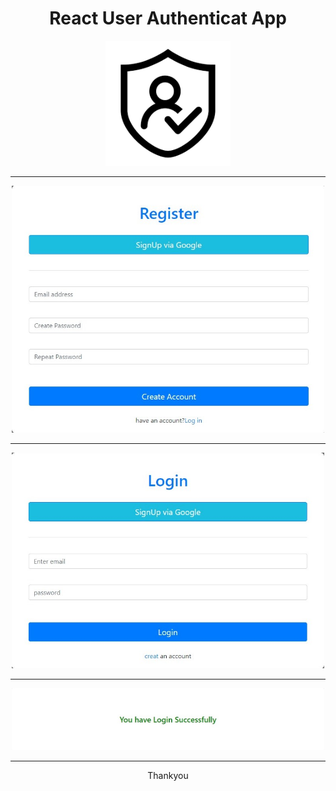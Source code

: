 <H1 align="center">
   React User Authenticat App
</H1>
<p align="center">
  <img width="200" height="" src="https://github.com/letswriteaprogram/Auth_Authentication_App/blob/main/public/logo192.png?raw=true">
</p>
<HR>
<p align="center">
  <img width="500" height="" src="https://github.com/letswriteaprogram/Auth_Authentication_App/blob/main/public/1fb85aa7-db8f-4a82-8861-4daeb68a6e2c.jpg?raw=tru">
</p>
<HR>
<p align="center">
  <img width="500" height="" src="https://github.com/letswriteaprogram/Auth_Authentication_App/blob/main/public/1a47d3b4-2b12-4cc2-9ade-89135d12badd.jpg?raw=true">
</p>
<HR>
<p align="center">  
  <img width="500" height="" src="https://github.com/letswriteaprogram/Auth_Authentication_App/blob/main/public/404cf813-f7ce-4ba4-a0b5-9731c30b0662.jpg?raw=true">
</p>
<HR>


<center>Thankyou<center>





